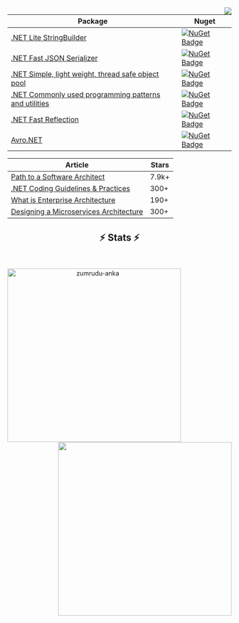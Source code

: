 <img align="right" src="https://visitor-badge.laobi.icu/badge?page_id=justinamiller-badge">

| Package     | Nuget |
| ----------- | ----------- |
|  [.NET Lite StringBuilder](https://github.com/justinamiller/LiteStringBuilder)    |  [![NuGet Badge](https://buildstats.info/nuget/LiteStringBuilder)](https://www.nuget.org/packages/LiteStringBuilder/) |
|  [.NET Fast JSON Serializer](https://github.com/justinamiller/zippy) |  [![NuGet Badge](https://buildstats.info/nuget/zippy)](https://www.nuget.org/packages/zippy/)   | 
|  [.NET Simple, light weight, thread safe object pool](https://github.com/justinamiller/LightObjectPool)    |  [![NuGet Badge](https://buildstats.info/nuget/LightObjectPool)](https://www.nuget.org/packages/LightObjectPool/)   |
|  [.NET Commonly used programming patterns and utilities](https://github.com/justinamiller/Shared.Extensions)    | [![NuGet Badge](https://buildstats.info/nuget/Shared.DotNet.Extensions)](https://www.nuget.org/packages/Shared.DotNet.Extensions/) |
|  [.NET Fast Reflection](https://github.com/justinamiller/FastReflection)    | [![NuGet Badge](https://buildstats.info/nuget/FastReflection.NET)](https://www.nuget.org/packages/FastReflection.NET/) |
|  [Avro.NET](https://github.com/justinamiller/Avro.NET)    | [![NuGet Badge](https://buildstats.info/nuget/Avro.NET)](https://www.nuget.org/packages/Avro.NET/) |

| Article     | Stars | 
| ----------- | ----------- |
|  [Path to a Software Architect](https://github.com/justinamiller/SoftwareArchitect)  | 7.9k+  |
|  [.NET Coding Guidelines & Practices](https://github.com/justinamiller/DotNet-Coding-Guidelines)   | 300+ |
|  [What is Enterprise Architecture](https://github.com/justinamiller/EnterpriseArchitecture)   | 190+ |
|  [Designing a Microservices Architecture](https://github.com/justinamiller/Microservices-Architecture-Guidelines)   | 300+ |

<h2 align="center">⚡ Stats ⚡</h2>
<br>
<p align=center>
  <div align=center>
      <img align="left" width=390 src="https://github-readme-streak-stats.herokuapp.com/?user=justinamiller&theme=react&border=61dafb&hide_border=true" alt="zumrudu-anka" />
      <img align="right" width=390 src="https://github-readme-stats.vercel.app/api?username=justinamiller&show_icons=true&theme=react&border_color=61dafb&hide_border=true" />
  </div>
  <br>
</p>

<!--
**justinamiller/justinamiller** is a ✨ _special_ ✨ repository because its `README.md` (this file) appears on your GitHub profile.

Here are some ideas to get you started:

- 🔭 I’m currently working on ...
- 🌱 I’m currently learning ...
- 👯 I’m looking to collaborate on ...
- 🤔 I’m looking for help with ...
- 💬 Ask me about ...
- 📫 How to reach me: ...
- 😄 Pronouns: ...
- ⚡ Fun fact: ...
-->
